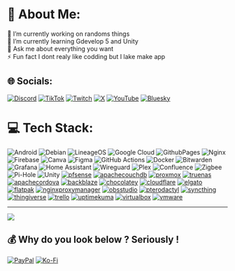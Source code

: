 # 💫 About Me:
🔭 I’m currently working on randoms things<br>🌱 I’m currently learning Gdevelop 5 and Unity<br>💬 Ask me about everything you want<br>⚡ Fun fact I dont realy like codding but I lake make app


## 🌐 Socials:
[![Discord](https://img.shields.io/badge/Discord-%237289DA.svg?logo=discord&logoColor=white)](https://discord.gg/https://discord.gg/pgmKEyqcpA) [![TikTok](https://img.shields.io/badge/TikTok-%23000000.svg?logo=TikTok&logoColor=white)](https://tiktok.com/@isoura_) [![Twitch](https://img.shields.io/badge/Twitch-%239146FF.svg?logo=Twitch&logoColor=white)](https://twitch.tv/isoura_) [![X](https://img.shields.io/badge/X-black.svg?logo=X&logoColor=white)](https://x.com/isoura4) [![YouTube](https://img.shields.io/badge/YouTube-%23FF0000.svg?logo=YouTube&logoColor=white)](https://youtube.com/@isoura_vod) [![Bluesky](https://img.shields.io/badge/Bluesky-0285FF?style=for-the-badge&logo=Bluesky&logoColor=white)](https://bsky.app/profile/isoura.bsky.social)


# 💻 Tech Stack:
![Android](https://img.shields.io/badge/Android-34A853?style=flat&logo=android&logoColor=white) ![Debian](https://img.shields.io/badge/Debian-A81D33?style=flat&logo=debian&logoColor=white) ![LineageOS](https://img.shields.io/badge/LineageOS-167C80?style=flat&logo=lineageos&logoColor=white) ![Google Cloud](https://img.shields.io/badge/GoogleCloud-%234285F4.svg?style=flat&logo=google-cloud&logoColor=white) ![GithubPages](https://img.shields.io/badge/github%20pages-121013?style=flat&logo=github&logoColor=white) ![Nginx](https://img.shields.io/badge/nginx-%23009639.svg?style=flat&logo=nginx&logoColor=white) ![Firebase](https://img.shields.io/badge/firebase-a08021?style=flat&logo=firebase&logoColor=ffcd34) ![Canva](https://img.shields.io/badge/Canva-%2300C4CC.svg?style=flat&logo=Canva&logoColor=white) ![Figma](https://img.shields.io/badge/figma-%23F24E1E.svg?style=flat&logo=figma&logoColor=white) ![GitHub Actions](https://img.shields.io/badge/github%20actions-%232671E5.svg?style=flat&logo=githubactions&logoColor=white) ![Docker](https://img.shields.io/badge/docker-%230db7ed.svg?style=flat&logo=docker&logoColor=white) ![Bitwarden](https://img.shields.io/badge/bitwarden-%23175DDC.svg?style=flat&logo=bitwarden&logoColor=white) ![Grafana](https://img.shields.io/badge/grafana-%23F46800.svg?style=flat&logo=grafana&logoColor=white) ![Home Assistant](https://img.shields.io/badge/home%20assistant-%2341BDF5.svg?style=flat&logo=home-assistant&logoColor=white) ![Wireguard](https://img.shields.io/badge/wireguard-%2388171A.svg?style=flat&logo=wireguard&logoColor=white) ![Plex](https://img.shields.io/badge/plex-%23E5A00D.svg?style=flat&logo=plex&logoColor=white) ![Confluence](https://img.shields.io/badge/confluence-%23172BF4.svg?style=flat&logo=confluence&logoColor=white) ![Zigbee](https://img.shields.io/badge/zigbee-%23EB0443.svg?style=flat&logo=zigbee&logoColor=white) ![Pi-Hole](https://img.shields.io/badge/pihole-%2396060C.svg?style=flat&logo=pi-hole&logoColor=white) ![Unity](https://img.shields.io/badge/Unity-FFFFFF?style=flat&logo=unity&logoColor=black)
<a href='https://github.com/shivamkapasia0' target="_blank"><img alt='pfsense' src='https://img.shields.io/badge/PfSense-100000?style=flat&logo=pfsense&logoColor=white&labelColor=1475cf&color=1475cf'/></a>
<a href='https://github.com/shivamkapasia0' target="_blank"><img alt='apachecouchdb' src='https://img.shields.io/badge/CouchDB-100000?style=flat&logo=apachecouchdb&logoColor=white&labelColor=e33034&color=e33034'/></a>
<a href='https://github.com/shivamkapasia0' target="_blank"><img alt='proxmox' src='https://img.shields.io/badge/Proxmox-100000?style=flat&logo=proxmox&logoColor=white&labelColor=E57000&color=E57000'/></a>
<a href='https://github.com/shivamkapasia0' target="_blank"><img alt='truenas' src='https://img.shields.io/badge/TrueNAS-100000?style=flat&logo=truenas&logoColor=white&labelColor=0095D5&color=0095D5'/></a>
<a href='https://github.com/shivamkapasia0' target="_blank"><img alt='apachecordova' src='https://img.shields.io/badge/Cordova-100000?style=flat&logo=apachecordova&logoColor=000000&labelColor=E8E8E8&color=E8E8E8'/></a>
<a href='https://github.com/shivamkapasia0' target="_blank"><img alt='backblaze' src='https://img.shields.io/badge/BackBlaze-100000?style=flat&logo=backblaze&logoColor=FFFFFF&labelColor=E21E29&color=E21E29'/></a>
<a href='https://github.com/shivamkapasia0' target="_blank"><img alt='chocolatey' src='https://img.shields.io/badge/Chocolatey-100000?style=flat&logo=chocolatey&logoColor=FFFFFF&labelColor=80B5E3&color=80B5E3'/></a>
<a href='https://github.com/shivamkapasia0' target="_blank"><img alt='cloudflare' src='https://img.shields.io/badge/Cloudflare-100000?style=flat&logo=cloudflare&logoColor=FFFFFF&labelColor=F38020&color=F38020'/></a>
<a href='https://github.com/shivamkapasia0' target="_blank"><img alt='elgato' src='https://img.shields.io/badge/Elgato-100000?style=flat&logo=elgato&logoColor=FFFFFF&labelColor=101010&color=101010'/></a>
<a href='https://github.com/shivamkapasia0' target="_blank"><img alt='flatpak' src='https://img.shields.io/badge/Flatpak-100000?style=flat&logo=flatpak&logoColor=FFFFFF&labelColor=4A90D9&color=4A90D9'/></a>
<a href='https://github.com/shivamkapasia0' target="_blank"><img alt='nginxproxymanager' src='https://img.shields.io/badge/NPM-100000?style=flat&logo=nginxproxymanager&logoColor=FFFFFF&labelColor=F15833&color=F15833'/></a>
<a href='https://github.com/shivamkapasia0' target="_blank"><img alt='obsstudio' src='https://img.shields.io/badge/OBS-100000?style=flat&logo=obsstudio&logoColor=FFFFFF&labelColor=302E31&color=302E31'/></a>
<a href='https://github.com/shivamkapasia0' target="_blank"><img alt='pterodactyl' src='https://img.shields.io/badge/Pterodactyl-100000?style=flat&logo=pterodactyl&logoColor=FFFFFF&labelColor=10539F&color=10539F'/></a>
<a href='https://github.com/shivamkapasia0' target="_blank"><img alt='syncthing' src='https://img.shields.io/badge/Syncthing-100000?style=flat&logo=syncthing&logoColor=FFFFFF&labelColor=0891D1&color=0891D1'/></a>
<a href='https://github.com/shivamkapasia0' target="_blank"><img alt='thingiverse' src='https://img.shields.io/badge/Thingiverse-100000?style=flat&logo=thingiverse&logoColor=FFFFFF&labelColor=248BFB&color=248BFB'/></a>
<a href='https://github.com/shivamkapasia0' target="_blank"><img alt='trello' src='https://img.shields.io/badge/Trello-100000?style=flat&logo=trello&logoColor=FFFFFF&labelColor=0052CC&color=0052CC'/></a>
<a href='https://github.com/shivamkapasia0' target="_blank"><img alt='uptimekuma' src='https://img.shields.io/badge/Uptimekuma-100000?style=flat&logo=uptimekuma&logoColor=FFFFFF&labelColor=5CDD8B&color=5CDD8B'/></a>
<a href='https://github.com/shivamkapasia0' target="_blank"><img alt='virtualbox' src='https://img.shields.io/badge/Virtualbox-100000?style=flat&logo=virtualbox&logoColor=FFFFFF&labelColor=183A61&color=183A61'/></a>
<a href='https://github.com/shivamkapasia0' target="_blank"><img alt='vmware' src='https://img.shields.io/badge/vmware-100000?style=flat&logo=vmware&logoColor=FFFFFF&labelColor=607078&color=607078'/></a>


---
[![](https://visitcount.itsvg.in/api?id=isoura4&icon=0&color=0)](https://visitcount.itsvg.in)

  ## 💰 Why do you look below ? Seriously !
  [![PayPal](https://img.shields.io/badge/PayPal-00457C?style=for-the-badge&logo=paypal&logoColor=white)](https://paypal.me/isoura1) [![Ko-Fi](https://img.shields.io/badge/Ko--fi-F16061?style=for-the-badge&logo=ko-fi&logoColor=white)](https://ko-fi.com/isoura) 

  
<!-- Proudly created with GPRM ( https://gprm.itsvg.in ) -->
